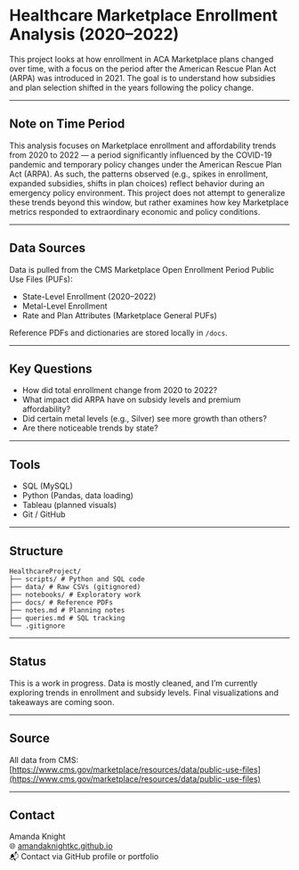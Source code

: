 # Healthcare Marketplace Enrollment Analysis (2020–2022)

This project looks at how enrollment in ACA Marketplace plans changed over time, with a focus on the period after the American Rescue Plan Act (ARPA) was introduced in 2021. The goal is to understand how subsidies and plan selection shifted in the years following the policy change.

---

## Note on Time Period

This analysis focuses on Marketplace enrollment and affordability trends from 2020 to 2022 — a period significantly influenced by the COVID-19 pandemic and temporary policy changes under the American Rescue Plan Act (ARPA). As such, the patterns observed (e.g., spikes in enrollment, expanded subsidies, shifts in plan choices) reflect behavior during an emergency policy environment. This project does not attempt to generalize these trends beyond this window, but rather examines how key Marketplace metrics responded to extraordinary economic and policy conditions.

---

## Data Sources

Data is pulled from the CMS Marketplace Open Enrollment Period Public Use Files (PUFs):

- State-Level Enrollment (2020–2022)
- Metal-Level Enrollment
- Rate and Plan Attributes (Marketplace General PUFs)

Reference PDFs and dictionaries are stored locally in `/docs`.

---

## Key Questions

- How did total enrollment change from 2020 to 2022?
- What impact did ARPA have on subsidy levels and premium affordability?
- Did certain metal levels (e.g., Silver) see more growth than others?
- Are there noticeable trends by state?

---

## Tools

- SQL (MySQL)
- Python (Pandas, data loading)
- Tableau (planned visuals)
- Git / GitHub

---

## Structure

```
HealthcareProject/
├── scripts/ # Python and SQL code
├── data/ # Raw CSVs (gitignored)
├── notebooks/ # Exploratory work
├── docs/ # Reference PDFs
├── notes.md # Planning notes
├── queries.md # SQL tracking
└── .gitignore
```

---

## Status

This is a work in progress. Data is mostly cleaned, and I’m currently exploring trends in enrollment and subsidy levels. Final visualizations and takeaways are coming soon.

---

## Source

All data from CMS:  
[https://www.cms.gov/marketplace/resources/data/public-use-files](https://www.cms.gov/marketplace/resources/data/public-use-files)

---

## Contact

Amanda Knight  
🌐 [amandaknightkc.github.io](https://amandaknightkc.github.io)  
📬 Contact via GitHub profile or portfolio
